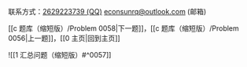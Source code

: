 联系方式：<a href="https://qm.qq.com/q/iA1sKuakak">2629223739 (QQ)</a> <a href="mailto:econsunrq@outlook.com">econsunrq@outlook.com (邮箱)</a>

[[c 题库（缩短版）/Problem 0058|下一题]]，[[c 题库（缩短版）/Problem 0056|上一题]]，[[0 主页|回到主页]]

![[1 汇总问题（缩短版）#^0057]]